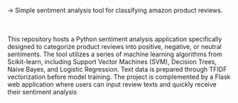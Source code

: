 -> Simple sentiment analysis tool for classifying amazon product reviews.

<br><br>
This repository hosts a Python sentiment analysis application specifically designed to categorize product reviews into positive, negative, or neutral sentiments. The tool utilizes a series of machine learning algorithms from Scikit-learn, including Support Vector Machines (SVM), Decision Trees, Naive Bayes, and Logistic Regression. Text data is prepared through TFIDF vectorization before model training. The project is complemented by a Flask web application where users can input review texts and quickly receive their sentiment analysis
